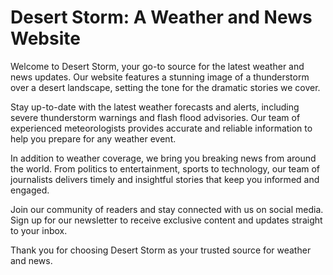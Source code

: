 <!--
Write me markdown content of website with wallpaper:

"A dramatic image of a thunderstorm over a desert landscape for a weather or news website"

The header of the page should not be copy of the text but rather a real content of the website which is using this wallpaper.
-->

<!--font:The font that best fits the Desert Storm website is "Montserrat".-->

# Desert Storm: A Weather and News Website

Welcome to Desert Storm, your go-to source for the latest weather and news updates. Our website features a stunning image of a thunderstorm over a desert landscape, setting the tone for the dramatic stories we cover.

Stay up-to-date with the latest weather forecasts and alerts, including severe thunderstorm warnings and flash flood advisories. Our team of experienced meteorologists provides accurate and reliable information to help you prepare for any weather event.

In addition to weather coverage, we bring you breaking news from around the world. From politics to entertainment, sports to technology, our team of journalists delivers timely and insightful stories that keep you informed and engaged.

Join our community of readers and stay connected with us on social media. Sign up for our newsletter to receive exclusive content and updates straight to your inbox.

Thank you for choosing Desert Storm as your trusted source for weather and news.
